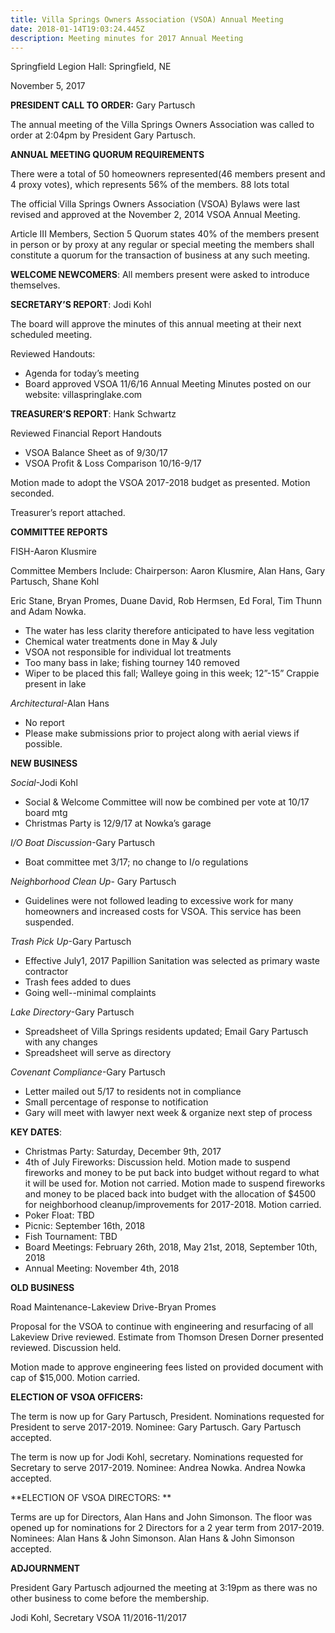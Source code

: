 ```yaml
---
title: Villa Springs Owners Association (VSOA) Annual Meeting
date: 2018-01-14T19:03:24.445Z
description: Meeting minutes for 2017 Annual Meeting
---
```

Springfield Legion Hall: Springfield, NE

November 5, 2017

**PRESIDENT CALL TO ORDER:** Gary Partusch 

The annual meeting of the Villa Springs Owners Association was called to order at 2:04pm by President Gary Partusch. 

**ANNUAL MEETING QUORUM REQUIREMENTS**

There were a total of 50 homeowners represented(46 members present and 4 proxy votes), which represents 56% of the members. 88 lots total

The official Villa Springs Owners Association (VSOA) Bylaws were last revised and approved at the November 2, 2014 VSOA Annual Meeting. 

Article III Members, Section 5 Quorum states 40% of the members present in person or by proxy at any regular or special meeting the members shall constitute a quorum for the transaction of business at any such meeting. 

**WELCOME NEWCOMERS**: All members present were asked to introduce themselves.

**SECRETARY’S REPORT**: Jodi Kohl 

The board will approve the minutes of this annual meeting at their next scheduled meeting. 

 Reviewed Handouts: 

* Agenda for today’s meeting
* Board approved VSOA 11/6/16 Annual Meeting Minutes posted on our website: villaspringlake.com

**TREASURER’S REPORT**: Hank Schwartz 

Reviewed Financial Report Handouts

* VSOA Balance Sheet as of 9/30/17
* VSOA Profit & Loss Comparison 10/16-9/17

Motion made to adopt the VSOA 2017-2018 budget as presented. Motion seconded. 

Treasurer’s report attached. 

**COMMITTEE REPORTS**

FISH-Aaron Klusmire 

Committee Members Include: Chairperson: Aaron Klusmire, Alan Hans, Gary Partusch, Shane Kohl

Eric Stane, Bryan Promes, Duane David, Rob Hermsen, Ed Foral, Tim Thunn and Adam Nowka. 

* The water has less clarity therefore anticipated to have less vegitation 
* Chemical water treatments done in May & July
* VSOA not responsible for individual lot treatments
* Too many bass in lake; fishing tourney 140 removed
* Wiper to be placed this fall; Walleye going in this week; 12”-15” Crappie present in lake 

_Architectural_-Alan Hans 

* No report
* Please make submissions prior to project along with aerial views if possible.

**NEW BUSINESS**

_Social_-Jodi Kohl

* Social & Welcome Committee will now be combined per vote at 10/17 board mtg
* Christmas Party is 12/9/17 at Nowka’s garage

_I/O Boat Discussion_-Gary Partusch

* Boat committee met 3/17; no change to I/o regulations

_Neighborhood Clean Up_- Gary Partusch 

* Guidelines were not followed leading to excessive work for many homeowners and increased costs for VSOA. This service has been suspended.

_Trash Pick Up_-Gary Partusch 

* Effective July1, 2017 Papillion Sanitation was selected as primary waste contractor
* Trash fees added to dues
* Going well--minimal complaints

_Lake Directory_-Gary Partusch

* Spreadsheet of Villa Springs residents updated; Email Gary Partusch with any changes
* Spreadsheet will serve as directory

_Covenant Compliance_-Gary Partusch

* Letter mailed out 5/17 to residents not in compliance
* Small percentage of response to notification
* Gary will meet with lawyer next week & organize next step of process

**KEY DATES**:

* Christmas Party: Saturday, December 9th, 2017
* 4th of July Fireworks: Discussion held. Motion made to suspend fireworks and money to be put back into budget without regard to what it will be used for. Motion not carried. Motion made to suspend fireworks and money to be placed back into budget with the allocation of $4500 for neighborhood cleanup/improvements for 2017-2018. Motion carried. 
* Poker Float: TBD
* Picnic: September 16th, 2018
* Fish Tournament: TBD
* Board Meetings: February 26th, 2018, May 21st, 2018, September 10th, 2018
* Annual Meeting: November 4th, 2018

**OLD BUSINESS**

Road Maintenance-Lakeview Drive-Bryan Promes

Proposal for the VSOA to continue with engineering and resurfacing of all Lakeview Drive reviewed. Estimate from Thomson Dresen Dorner presented reviewed. Discussion held. 

Motion made to approve engineering fees listed on provided document with cap of $15,000. Motion carried. 

**ELECTION OF VSOA OFFICERS:**

The term is now up for Gary Partusch, President. Nominations requested for President to serve 2017-2019. Nominee: Gary Partusch. Gary Partusch accepted. 

The term is now up for Jodi Kohl, secretary. Nominations requested for Secretary to serve 2017-2019. Nominee: Andrea Nowka. Andrea Nowka accepted.

**ELECTION OF VSOA DIRECTORS: **

Terms are up for Directors, Alan Hans and John Simonson. The floor was opened up for nominations for 2 Directors for a 2 year term from 2017-2019. Nominees: Alan Hans & John Simonson. Alan Hans & John Simonson accepted. 

**ADJOURNMENT**

President Gary Partusch adjourned the meeting at 3:19pm as there was no other business to come before the membership. 

Jodi Kohl, Secretary VSOA 11/2016-11/2017

